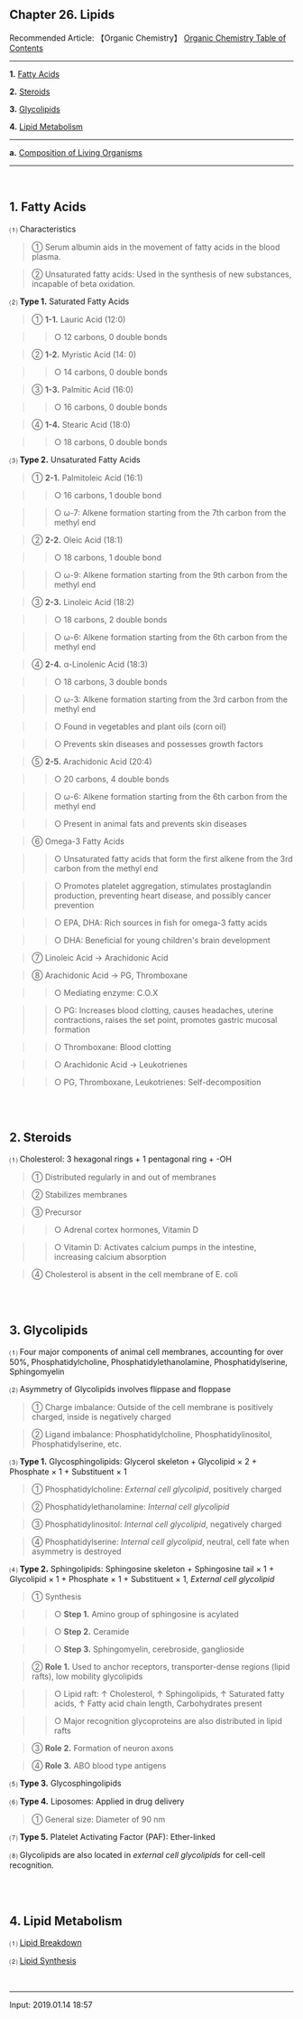 ## **Chapter 26. Lipids**

Recommended Article: 【Organic Chemistry】 [Organic Chemistry Table of Contents](https://jb243.github.io/pages/1483)

---

**1.** [Fatty Acids](#1-fatty-acids)

**2.** [Steroids](#2-steroids)

**3.** [Glycolipids](#3-glycolipids)

**4.** [Lipid Metabolism](#4-lipid-metabolism)

---

**a.** [Composition of Living Organisms](https://jb243.github.io/pages/67)

---

<br>

## **1\. Fatty Acids**

⑴ Characteristics

> ① Serum albumin aids in the movement of fatty acids in the blood plasma.

> ② Unsaturated fatty acids: Used in the synthesis of new substances, incapable of beta oxidation.

⑵ **Type 1.** Saturated Fatty Acids

> ① **1-1.** Lauric Acid (12:0)

>> ○ 12 carbons, 0 double bonds

> ② **1-2.** Myristic Acid (14: 0)

>> ○ 14 carbons, 0 double bonds

> ③ **1-3.** Palmitic Acid (16:0)

>> ○ 16 carbons, 0 double bonds

> ④ **1-4.** Stearic Acid (18:0)

>> ○ 18 carbons, 0 double bonds

⑶ **Type 2.** Unsaturated Fatty Acids

> ① **2-1.** Palmitoleic Acid (16:1)

>> ○ 16 carbons, 1 double bond

>> ○ ω-7: Alkene formation starting from the 7th carbon from the methyl end

> ② **2-2.** Oleic Acid (18:1)

>> ○ 18 carbons, 1 double bond

>> ○ ω-9: Alkene formation starting from the 9th carbon from the methyl end

> ③ **2-3.** Linoleic Acid (18:2)

>> ○ 18 carbons, 2 double bonds

>> ○ ω-6: Alkene formation starting from the 6th carbon from the methyl end

> ④ **2-4.** α-Linolenic Acid (18:3)

>> ○ 18 carbons, 3 double bonds

>> ○ ω-3: Alkene formation starting from the 3rd carbon from the methyl end

>> ○ Found in vegetables and plant oils (corn oil)

>> ○ Prevents skin diseases and possesses growth factors

> ⑤ **2-5.** Arachidonic Acid (20:4)

>> ○ 20 carbons, 4 double bonds

>> ○ ω-6: Alkene formation starting from the 6th carbon from the methyl end

>> ○ Present in animal fats and prevents skin diseases

> ⑥ Omega-3 Fatty Acids

>> ○ Unsaturated fatty acids that form the first alkene from the 3rd carbon from the methyl end

>> ○ Promotes platelet aggregation, stimulates prostaglandin production, preventing heart disease, and possibly cancer prevention

>> ○ EPA, DHA: Rich sources in fish for omega-3 fatty acids

>> ○ DHA: Beneficial for young children's brain development

> ⑦ Linoleic Acid → Arachidonic Acid

> ⑧ Arachidonic Acid → PG, Thromboxane

>> ○ Mediating enzyme: C.O.X

>> ○ PG: Increases blood clotting, causes headaches, uterine contractions, raises the set point, promotes gastric mucosal formation

>> ○ Thromboxane: Blood clotting

>> ○ Arachidonic Acid → Leukotrienes

>> ○ PG, Thromboxane, Leukotrienes: Self-decomposition

<br>

<br>

## **2\. Steroids**

⑴ Cholesterol: 3 hexagonal rings + 1 pentagonal ring + -OH

> ① Distributed regularly in and out of membranes

> ② Stabilizes membranes

> ③ Precursor

>> ○ Adrenal cortex hormones, Vitamin D

>> ○ Vitamin D: Activates calcium pumps in the intestine, increasing calcium absorption

> ④ Cholesterol is absent in the cell membrane of E. coli

<br>

<br>

## **3. Glycolipids**

⑴ Four major components of animal cell membranes, accounting for over 50%, Phosphatidylcholine, Phosphatidylethanolamine, Phosphatidylserine, Sphingomyelin

⑵ Asymmetry of Glycolipids involves flippase and floppase

> ① Charge imbalance: Outside of the cell membrane is positively charged, inside is negatively charged

> ② Ligand imbalance: Phosphatidylcholine, Phosphatidylinositol, Phosphatidylserine, etc.

⑶ **Type 1.** Glycosphingolipids: Glycerol skeleton + Glycolipid × 2 + Phosphate × 1 + Substituent × 1

> ① Phosphatidylcholine: _External cell glycolipid_, positively charged

> ② Phosphatidylethanolamine: _Internal cell glycolipid_

> ③ Phosphatidylinositol: _Internal cell glycolipid_, negatively charged

> ④ Phosphatidylserine: _Internal cell glycolipid_, neutral, cell fate when asymmetry is destroyed

⑷ **Type 2.** Sphingolipids: Sphingosine skeleton + Sphingosine tail × 1 + Glycolipid × 1 + Phosphate × 1 + Substituent × 1, _External cell glycolipid_

> ① Synthesis

>> ○ **Step 1.** Amino group of sphingosine is acylated

>> ○ **Step 2.** Ceramide

>> ○ **Step 3.** Sphingomyelin, cerebroside, ganglioside

> ② **Role 1.** Used to anchor receptors, transporter-dense regions (lipid rafts), low mobility glycolipids

>> ○ Lipid raft: ↑ Cholesterol, ↑ Sphingolipids, ↑ Saturated fatty acids, ↑ Fatty acid chain length, Carbohydrates present

>> ○ Major recognition glycoproteins are also distributed in lipid rafts

> ③ **Role 2.** Formation of neuron axons

> ④ **Role 3.** ABO blood type antigens

⑸ **Type 3.** Glycosphingolipids

⑹ **Type 4.** Liposomes: Applied in drug delivery

> ① General size: Diameter of 90 nm

⑺ **Type 5.** Platelet Activating Factor (PAF): Ether-linked

⑻ Glycolipids are also located in _external cell glycolipids_ for cell-cell recognition.

<br>

<br>

## **4\. Lipid Metabolism**

⑴ [Lipid Breakdown](https://jb243.github.io/pages/1420)

⑵ [Lipid Synthesis](https://jb243.github.io/pages/1422)

<br>

---

Input: 2019.01.14 18:57
